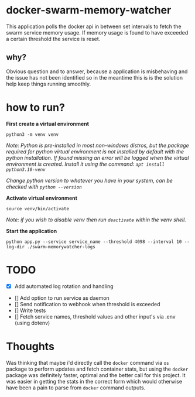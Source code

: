 # docker-swarm-memory-watcher
This application polls the docker api in between set intervals to fetch the swarm service memory usage. If memory usage is found to have exceeded a certain threshold the service is reset.

## why?
Obvious question and to answer, because a application is misbehaving and the issue has not been identified so in the meantime this is is the solution help keep things running smoothly.

# how to run?
**First create a virtual environment**
```
python3 -m venv venv
```
*Note: Python is pre-installed in most non-windows distros, but the package required for python virtual environment is not installed by default with the python installation. If found missing an error will be logged when the virtual environment is created. Install it using the command: ```apt install python3.10-venv```*

*Change python version to whatever you have in your system, can be checked with ```python --version```*

**Activate virtual environment**
```
source venv/bin/activate
```
*Note: if you wish to disable venv then run ```deactivate``` within the venv shell.*

**Start the application**
```
python app.py --service service_name --threshold 4098 --interval 10 --log-dir ./swarm-memorywatcher-logs

```

# TODO
- [x] Add automated log rotation and handling
- [] Add option to run service as daemon
- [] Send notification to webhook when threshold is exceeded
- [] Write tests
- [] Fetch service names, threshold values and other input's via .env (using dotenv)

# Thoughts
Was thinking that maybe i'd directly call the ```docker``` command via ```os``` package to perform updates and fetch container stats, but using the ```docker``` package was definitely faster, optimal and the better call for this project. It was easier in getting the stats in the correct form which would otherwise have been a pain to parse from ```docker``` command outputs.